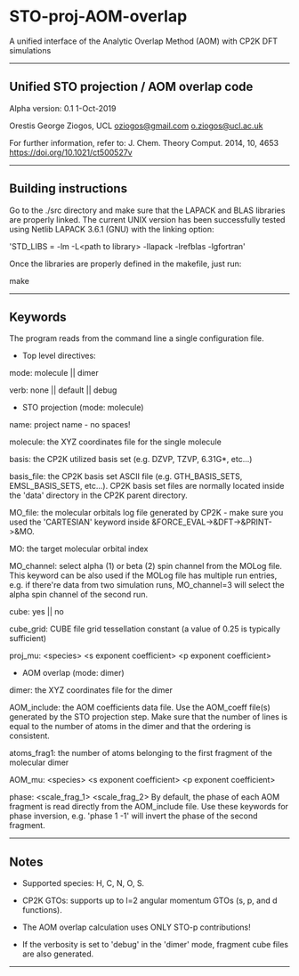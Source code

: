 # STO-proj-AOM-overlap
A unified interface of the Analytic Overlap Method (AOM) with CP2K DFT simulations

------------------------------------------------------------------------------------------
 Unified STO projection / AOM overlap code
-------------------------------------------

 Alpha version: 0.1
 1-Oct-2019
 
 Orestis George Ziogos, UCL
 oziogos@gmail.com
 o.ziogos@ucl.ac.uk

 For further information, refer to:
 J. Chem. Theory Comput. 2014, 10, 4653
 https://doi.org/10.1021/ct500527v

------------------------------------------------------------------------------------------
 Building instructions
-----------------------

Go to the ./src directory and make sure that the LAPACK and BLAS libraries are properly linked. The current UNIX version has been successfully tested using Netlib LAPACK 3.6.1 (GNU) with the linking option:

'STD_LIBS = -lm -L\<path to library\> -llapack -lrefblas -lgfortran'

Once the libraries are properly defined in the makefile, just run:

make

------------------------------------------------------------------------------------------
 Keywords
----------

The program reads from the command line a single configuration file.

* Top level directives:

 mode: molecule || dimer

 verb: none || default || debug

* STO projection (mode: molecule)

 name: project name - no spaces!

 molecule: the XYZ coordinates file for the single molecule

 basis: the CP2K utilized basis set (e.g. DZVP, TZVP, 6.31G*, etc...)

 basis_file: the CP2K basis set ASCII file (e.g. GTH_BASIS_SETS, EMSL_BASIS_SETS, etc...). CP2K basis set files are normally located inside the 'data' directory in the CP2K parent directory.

 MO_file: the molecular orbitals log file generated by CP2K - make sure you used the 'CARTESIAN' keyword inside &FORCE_EVAL-\>&DFT-\>&PRINT-\>&MO.

 MO: the target molecular orbital index
 
 MO_channel: select alpha (1) or beta (2) spin channel from the MOLog file. This keyword can be also used if the MOLog file has multiple run entries, e.g. if there're data from two simulation runs, MO_channel=3 will select the alpha spin channel of the second run.

 cube: yes || no

 cube_grid: CUBE file grid tessellation constant (a value of 0.25 is typically sufficient)

 proj_mu: \<species\> \<s exponent coefficient\> \<p exponent coefficient\> 

* AOM overlap (mode: dimer)

 dimer: the XYZ coordinates file for the dimer
 
 AOM_include: the AOM coefficients data file. Use the AOM_coeff file(s) generated by the STO projection step. Make sure that the number of lines is equal to the number of atoms in the dimer and that the ordering is consistent.
  
 atoms_frag1: the number of atoms belonging to the first fragment of the molecular dimer
 
 AOM_mu: \<species\> \<s exponent coefficient\> \<p exponent coefficient\> 
 
 phase: \<scale_frag_1\> \<scale_frag_2\>
  By default, the phase of each AOM fragment is read directly from the AOM_include file. Use these keywords for phase inversion, e.g. 'phase 1 -1' will invert the phase of the second fragment.

------------------------------------------------------------------------------------------
 Notes
-------

* Supported species: H, C, N, O, S.

* CP2K GTOs: supports up to l=2 angular momentum GTOs (s, p, and d functions).

* The AOM overlap calculation uses ONLY STO-p contributions!

* If the verbosity is set to 'debug' in the 'dimer' mode, fragment cube files are also
  generated.

------------------------------------------------------------------------------------------
